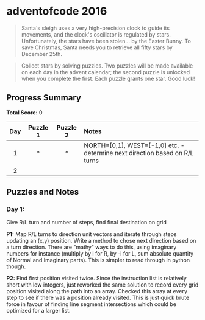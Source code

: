 # adventofcode 2016

> Santa's sleigh uses a very high-precision clock to guide its movements, and the clock's oscillator is regulated by stars. Unfortunately, the stars have been stolen... by the Easter Bunny. To save Christmas, Santa needs you to retrieve all fifty stars by December 25th.

> Collect stars by solving puzzles. Two puzzles will be made available on each day in the advent calendar; the second puzzle is unlocked when you complete the first. Each puzzle grants one star. Good luck!

## Progress Summary

**Total Score:** 0

| Day | Puzzle 1 | Puzzle 2 | Notes |
|:---:|:--------:|:--------:|:----- |
| 1 | * | * | NORTH=[0,1], WEST=[-1,0] etc. - determine next direction based on R/L turns |
| 2 |  |  |  |


## Puzzles and Notes

### Day 1:
Give R/L turn and number of steps, find final destination on grid

**P1:** Map R/L turns to direction unit vectors and iterate through steps updating an (x,y) position. Write a method to chose next direction based on a turn direction. There are "mathy" ways to do this, using imaginary numbers for instance (multiply by i for R, by -i for L, sum absolute quantity of Normal and Imaginary parts). This is simpler to read through in python though.

**P2:** Find first position visited twice. Since the instruction list is relatively short with low integers, just reworked the same solution to record every grid position visited along the path into an array. Checked this array at every step to see if there was a position already visited. This is just quick brute force in favour of finding line segment intersections which could be optimized for a larger list. 
